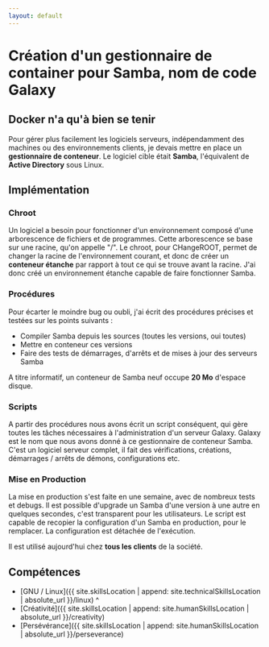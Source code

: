 ```yaml
---
layout: default
---
```


# Création d'un gestionnaire de container pour Samba, nom de code Galaxy

## Docker n'a qu'à bien se tenir

Pour gérer plus facilement les logiciels serveurs, indépendamment des machines ou des environnements clients, je devais mettre en place un **gestionnaire de conteneur**. Le logiciel cible était **Samba**, l'équivalent de **Active Directory** sous Linux.

## Implémentation

### Chroot

Un logiciel a besoin pour fonctionner d'un environnement composé d'une arborescence de fichiers et de programmes. Cette arborescence se base sur une racine, qu'on appelle "/". Le chroot, pour CHangeROOT, permet de changer la racine de l'environnement courant, et donc de créer un **conteneur étanche** par rapport à tout ce qui se trouve avant la racine.
J'ai donc créé un environnement étanche capable de faire fonctionner Samba.

### Procédures

Pour écarter le moindre bug ou oubli, j'ai écrit des procédures précises et testées sur les points suivants :

* Compiler Samba depuis les sources (toutes les versions, oui toutes)
* Mettre en conteneur ces versions
* Faire des tests de démarrages, d'arrêts et de mises à jour des serveurs Samba

A titre informatif, un conteneur de Samba neuf occupe **20 Mo** d'espace disque.

### Scripts

A partir des procédures nous avons écrit un script conséquent, qui gère toutes les tâches nécessaires à l'administration d'un serveur Galaxy. Galaxy est le nom que nous avons donné à ce gestionnaire de conteneur Samba.
C'est un logiciel serveur complet, il fait des vérifications, créations, démarrages / arrêts de démons, configurations etc.

### Mise en Production

La mise en production s'est faite en une semaine, avec de nombreux tests et debugs.
Il est possible d'upgrade un Samba d'une version à une autre en quelques secondes, c'est transparent pour les utilisateurs.
Le script est capable de recopier la configuration d'un Samba en production, pour le remplacer. La configuration est détachée de l'exécution.

Il est utilisé aujourd'hui chez **tous les clients** de la société.

## Compétences

* [GNU / Linux]({{ site.skillsLocation | append: site.technicalSkillsLocation | absolute_url }}/linux)
^
* [Créativité]({{ site.skillsLocation | append: site.humanSkillsLocation | absolute_url }}/creativity)
* [Persévérance]({{ site.skillsLocation | append: site.humanSkillsLocation | absolute_url }}/perseverance)